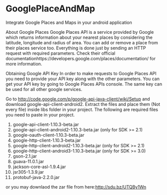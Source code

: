 GooglePlaceAndMap
=================

Integrate Google Places and Maps in your android application

About Google Places
Google Places API is a service provided by Google which returns information about your nearest places by considering the latitude, longitude and radius of area. You can add or remove a place from their places service too. Everything is done just by sending an HTTP request with required parameters. Check their official documentationhttps://developers.google.com/places/documentation/ for more information.

Obtaining Google API Key
In order to make requests to Google Places API you need to provide your API key along with the other parameters. You can get your API key by going to Google Places APIs console. The same key can be used for all other google services.

Go to http://code.google.com/p/google-api-java-client/wiki/Setup and download google-api-client-android2. Extract the files and place them (Not every file) inside libs folder in your project. The following are required files you need to paste in your project.

1. google-api-client-1.10.3-beta.jar
2. google-api-client-android2-1.10.3-beta.jar (only for SDK >= 2.1)
3. google-oauth-client-1.10.3-beta.jar
4. google-http-client-1.10.3-beta.jar
5. google-http-client-android2-1.10.3-beta.jar (only for SDK >= 2.1)
6. google-http-client-android3-1.10.3-beta.jar (only for SDK >= 3.0)
7. gson-2.1.jar
8. guava-11.0.1.jar
9. jackson-core-asl-1.9.4.jar
10. jsr305-1.3.9.jar
11. protobuf-java-2.2.0.jar

or you may downlaod the zar file from here:http://sdu.bz/UTQBy1Wn
